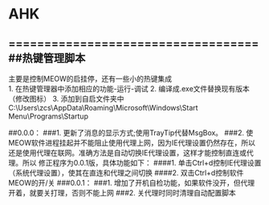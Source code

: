 # AHK
===================================
##热键管理脚本
-----------------------------------
主要是控制MEOW的启挂停，还有一些小的热键集成		
		1. 在热键管理器中添加相应的功能-运行-调试
		2. 编译成.exe文件替换现有版本（修改图标）
		3. 添加到自启文件夹中C:\Users\zcs\AppData\Roaming\Microsoft\Windows\Start Menu\Programs\Startup

##0.0.0：
###1. 更新了消息的显示方式;使用TrayTip代替MsgBox。
###2. 使MEOW软件进程挂起并不能阻止使用代理上网，因为IE代理设置仍然存在，所以还是使用代理在联网。准确方法是自动切换IE代理设置，这样才能控制直连或代理。所以    修正程序为0.0.1版，具体功能如下：
	  ####1. 单击Ctrl+d控制IE代理设置（系统代理设置），使其在直连和代理之间切换
	  ####2. 双击Ctrl+d控制软件MEOW的开/关
###0.0.1：
###1. 增加了开机自检功能，如果软件没开，但代理开着，就要关打理，否则不能上网
###2. 关代理时同时清理自动配置脚本
    

